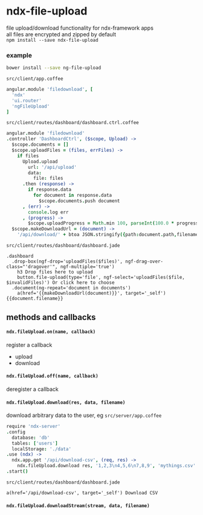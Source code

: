 # ndx-file-upload  
file upload/download functionality for ndx-framework apps  
all files are encrypted and zipped by default  
```npm install --save ndx-file-upload```  
### example
```bash
bower install --save ng-file-upload
```
`src/client/app.coffee`
```coffeescript
angular.module 'filedownload', [
  'ndx'
  'ui.router'
  'ngFileUpload'
]
```
`src/client/routes/dashboard/dashboard.ctrl.coffee`
```coffeescript
angular.module 'filedownload'
.controller 'DashboardCtrl', ($scope, Upload) ->
  $scope.documents = []
  $scope.uploadFiles = (files, errFiles) ->
    if files
      Upload.upload
        url: '/api/upload'
        data:
          file: files
      .then (response) ->
        if response.data
          for document in response.data
            $scope.documents.push document
      , (err) ->
        console.log err
      , (progress) ->
        $scope.uploadProgress = Math.min 100, parseInt(100.0 * progress.loaded / progress.total)
  $scope.makeDownloadUrl = (document) ->
    '/api/download/' + btoa JSON.stringify({path:document.path,filename:document.originalFilename})
```
`src/client/routes/dashboard/dashboard.jade`
```jade
.dashboard 
  .drop-box(ngf-drop='uploadFiles($files)', ngf-drag-over-class="'dragover'", ngf-multiple='true')
    h3 Drop files here to upload
    button.file-upload(type='file', ngf-select='uploadFiles($file, $invalidFiles)') Or click here to choose
  .document(ng-repeat='document in documents')
    a(href='{{makeDownloadUrl(document)}}', target='_self') {{document.filename}}
```

## methods and callbacks
#### `ndx.fileUpload.on(name, callback)`  
register a callback  
* upload
* download  

#### `ndx.fileUpload.off(name, callback)`  
deregister a callback  
#### `ndx.fileUpload.download(res, data, filename)` 
download arbitrary data to the user, eg
`src/server/app.coffee`
```coffeescript
require 'ndx-server'
.config
  database: 'db'
  tables: ['users']
  localStorage: './data'
.use (ndx) ->
  ndx.app.get '/api/download-csv', (req, res) ->
    ndx.fileUpload.download res, '1,2,3\n4,5,6\n7,8,9', 'mythings.csv'
.start()
```
`src/client/routes/dashboard/dashboard.jade`
```jade
a(href='/api/download-csv', target='_self') Download CSV
```
#### `ndx.fileUpload.downloadStream(stream, data, filename)` 